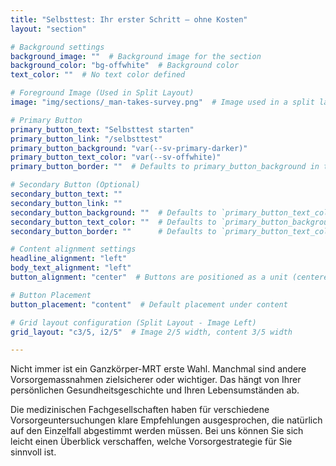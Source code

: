 ```yaml
---
title: "Selbsttest: Ihr erster Schritt – ohne Kosten"
layout: "section"

# Background settings
background_image: ""  # Background image for the section
background_color: "bg-offwhite"  # Background color
text_color: ""  # No text color defined

# Foreground Image (Used in Split Layout)
image: "img/sections/_man-takes-survey.png"  # Image used in a split layout

# Primary Button
primary_button_text: "Selbsttest starten"
primary_button_link: "/selbsttest"
primary_button_background: "var(--sv-primary-darker)"
primary_button_text_color: "var(--sv-offwhite)"
primary_button_border: ""  # Defaults to primary_button_background in the partial

# Secondary Button (Optional)
secondary_button_text: ""
secondary_button_link: ""
secondary_button_background: ""  # Defaults to `primary_button_text_color` if left empty
secondary_button_text_color: ""  # Defaults to `primary_button_background` if left empty
secondary_button_border: ""      # Defaults to `primary_button_text_color` if left empty (inverted colors)

# Content alignment settings
headline_alignment: "left"
body_text_alignment: "left"
button_alignment: "center"  # Buttons are positioned as a unit (centered by default)

# Button Placement
button_placement: "content"  # Default placement under content

# Grid layout configuration (Split Layout - Image Left)
grid_layout: "c3/5, i2/5"  # Image 2/5 width, content 3/5 width

---
```


Nicht immer ist ein Ganzkörper-MRT erste Wahl. Manchmal sind andere Vorsorgemassnahmen zielsicherer oder wichtiger. Das hängt von Ihrer persönlichen Gesundheitsgeschichte und Ihren Lebensumständen ab.

Die medizinischen Fachgesellschaften haben für verschiedene Vorsorgeuntersuchungen klare Empfehlungen ausgesprochen, die natürlich auf den Einzelfall abgestimmt werden müssen. Bei uns können Sie sich leicht einen Überblick verschaffen, welche Vorsorgestrategie für Sie sinnvoll ist.
